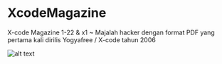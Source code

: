 # XcodeMagazine
X-code Magazine 1-22 &amp; x1 ~ Majalah hacker dengan format PDF yang pertama kali dirilis Yogyafree / X-code tahun 2006

![alt text](http://xcode.or.id/xcode1.bmp)
